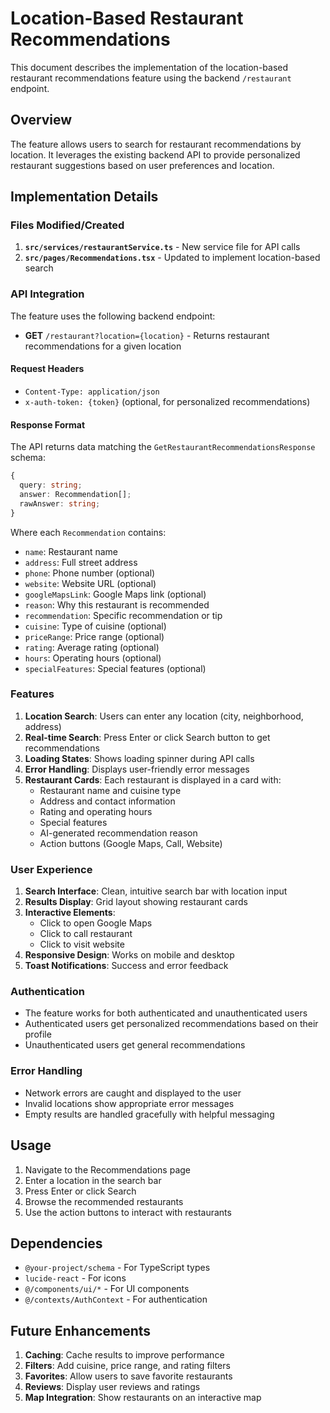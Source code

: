 # Location-Based Restaurant Recommendations

This document describes the implementation of the location-based restaurant recommendations feature using the backend `/restaurant` endpoint.

## Overview

The feature allows users to search for restaurant recommendations by location. It leverages the existing backend API to provide personalized restaurant suggestions based on user preferences and location.

## Implementation Details

### Files Modified/Created

1. **`src/services/restaurantService.ts`** - New service file for API calls
2. **`src/pages/Recommendations.tsx`** - Updated to implement location-based search

### API Integration

The feature uses the following backend endpoint:

- **GET** `/restaurant?location={location}` - Returns restaurant recommendations for a given location

#### Request Headers

- `Content-Type: application/json`
- `x-auth-token: {token}` (optional, for personalized recommendations)

#### Response Format

The API returns data matching the `GetRestaurantRecommendationsResponse` schema:

```typescript
{
  query: string;
  answer: Recommendation[];
  rawAnswer: string;
}
```

Where each `Recommendation` contains:

- `name`: Restaurant name
- `address`: Full street address
- `phone`: Phone number (optional)
- `website`: Website URL (optional)
- `googleMapsLink`: Google Maps link (optional)
- `reason`: Why this restaurant is recommended
- `recommendation`: Specific recommendation or tip
- `cuisine`: Type of cuisine (optional)
- `priceRange`: Price range (optional)
- `rating`: Average rating (optional)
- `hours`: Operating hours (optional)
- `specialFeatures`: Special features (optional)

### Features

1. **Location Search**: Users can enter any location (city, neighborhood, address)
2. **Real-time Search**: Press Enter or click Search button to get recommendations
3. **Loading States**: Shows loading spinner during API calls
4. **Error Handling**: Displays user-friendly error messages
5. **Restaurant Cards**: Each restaurant is displayed in a card with:
   - Restaurant name and cuisine type
   - Address and contact information
   - Rating and operating hours
   - Special features
   - AI-generated recommendation reason
   - Action buttons (Google Maps, Call, Website)

### User Experience

1. **Search Interface**: Clean, intuitive search bar with location input
2. **Results Display**: Grid layout showing restaurant cards
3. **Interactive Elements**:
   - Click to open Google Maps
   - Click to call restaurant
   - Click to visit website
4. **Responsive Design**: Works on mobile and desktop
5. **Toast Notifications**: Success and error feedback

### Authentication

- The feature works for both authenticated and unauthenticated users
- Authenticated users get personalized recommendations based on their profile
- Unauthenticated users get general recommendations

### Error Handling

- Network errors are caught and displayed to the user
- Invalid locations show appropriate error messages
- Empty results are handled gracefully with helpful messaging

## Usage

1. Navigate to the Recommendations page
2. Enter a location in the search bar
3. Press Enter or click Search
4. Browse the recommended restaurants
5. Use the action buttons to interact with restaurants

## Dependencies

- `@your-project/schema` - For TypeScript types
- `lucide-react` - For icons
- `@/components/ui/*` - For UI components
- `@/contexts/AuthContext` - For authentication

## Future Enhancements

1. **Caching**: Cache results to improve performance
2. **Filters**: Add cuisine, price range, and rating filters
3. **Favorites**: Allow users to save favorite restaurants
4. **Reviews**: Display user reviews and ratings
5. **Map Integration**: Show restaurants on an interactive map

